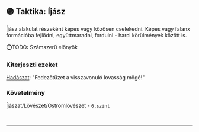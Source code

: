 ## 🟣 Taktika: Íjász

Íjász alakulat részeként képes vagy közösen cselekedni. Képes vagy falanx formációba fejlődni, együttmaradni, fordulni - harci körülmények között is.

⭕TODO: Számszerű előnyök

### Kiterjeszti ezeket

[Hadászat](../kepzettsegek.primer.altalanos/hadaszat.md): "Fedezőtüzet a visszavonuló lovasság mögé!"

### Követelmény

Íjászat/Lövészet/Ostromlövészet - `6.szint`

<br />

---
